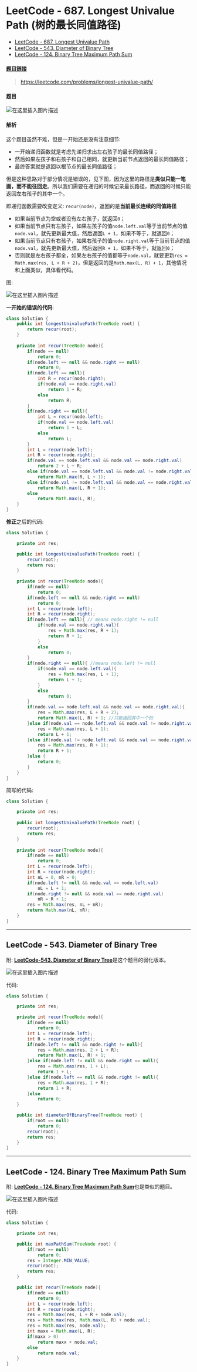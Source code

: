 # LeetCode - 687. Longest Univalue Path (树的最长同值路径)

* [LeetCode - 687. Longest Univalue Path](#leetcode---687-longest-univalue-path)
* [LeetCode - 543. Diameter of Binary Tree](#leetcode---543-diameter-of-binary-tree)
* [LeetCode - 124. Binary Tree Maximum Path Sum](#leetcode---124-binary-tree-maximum-path-sum)

#### [题目链接](https://leetcode.com/problems/longest-univalue-path/)

> https://leetcode.com/problems/longest-univalue-path/

#### 题目
![在这里插入图片描述](images/687_t.png)


#### 解析

这个题目虽然不难，但是一开始还是没有注意细节: 

* 一开始递归函数就是考虑先递归求出左右孩子的最长同值路径；
* 然后如果左孩子和右孩子和自己相同，就更新当前节点返回的最长同值路径；
* 最终答案就是返回以根节点的最长同值路径；

但是这种思路对于部分情况是错误的，见下图，因为这里的路径是**类似只能一笔画，而不能往回走**。所以我们需要在递归的时候记录最长路径，而返回的时候只能返回左右孩子的其中一个。


即递归函数需要改变定义: `recur(node)`，返回的是**当前最长连续的同值路径**


* 如果当前节点为空或者没有左右孩子，就返回`0`；
* 如果当前节点只有左孩子，如果左孩子的值`node.left.val`等于当前节点的值`node.val`，就先更新最大值，然后返回`L + 1`，如果不等于，就返回`0`；
* 如果当前节点只有右孩子，如果右孩子的值`node.right.val`等于当前节点的值`node.val`，就先更新最大值，然后返回`R + 1`，如果不等于，就返回`0`；
* 否则就是左右孩子都全，如果左右孩子的值都等于`node.val`，就要更新`res = Math.max(res, L + R + 2)`，但是返回的是`Math.max(L, R) + 1`，其他情况和上面类似，具体看代码。

图:

![在这里插入图片描述](images/687_s.png)

**一开始的错误的代码**:
```java
class Solution {
    public int longestUnivaluePath(TreeNode root) {
        return recur(root);
    }
    
    private int recur(TreeNode node){ 
        if(node == null)
            return 0;
        if(node.left == null && node.right == null)
            return 0;
        if(node.left == null){ 
            int R = recur(node.right);
            if(node.val == node.right.val)
                return 1 + R;
            else 
                return R;
        }
        if(node.right == null){ 
            int L = recur(node.left);
            if(node.val == node.left.val)
                return 1 + L;
            else 
                return L;
        }
        int L = recur(node.left);
        int R = recur(node.right);
        if(node.val == node.left.val && node.val == node.right.val)
            return 2 + L + R;
        else if(node.val == node.left.val && node.val != node.right.val)
            return Math.max(R, L + 1);
        else if(node.val != node.left.val && node.val == node.right.val)
            return Math.max(L, R + 1);
        else 
            return Math.max(L, R);
    }
}
```


**修正**之后的代码:
```java
class Solution {

    private int res;

    public int longestUnivaluePath(TreeNode root) {
        recur(root);
        return res;
    }
    
    private int recur(TreeNode node){
        if(node == null)
            return 0;
        if(node.left == null && node.right == null)
            return 0;
        int L = recur(node.left);
        int R = recur(node.right);
        if(node.left == null){ // means node.right != null
            if(node.val == node.right.val){
                res = Math.max(res, R + 1);
                return R + 1;
            }
            else 
                return 0;
        }
        if(node.right == null){ //means node.left != null
            if(node.val == node.left.val){
                res = Math.max(res, L + 1);
                return L + 1;
            }
            else 
                return 0;
        }
        if(node.val == node.left.val && node.val == node.right.val){ 
            res = Math.max(res, L + R + 2);
            return Math.max(L, R) + 1; //只能返回其中一个的
        }else if(node.val == node.left.val && node.val != node.right.val){ 
            res = Math.max(res, L + 1);
            return L + 1;
        }else if(node.val != node.left.val && node.val == node.right.val){ 
            res = Math.max(res, R + 1);
            return R + 1;
        }else { 
            return 0;
        }
    }
}
```

简写的代码: 

```java
class Solution {

    private int res;
    
    public int longestUnivaluePath(TreeNode root) {
        recur(root);
        return res;
    }
    
    private int recur(TreeNode node){
        if(node == null)
            return 0;
        int L = recur(node.left);
        int R = recur(node.right);
        int nL = 0, nR = 0;
        if(node.left != null && node.val == node.left.val)
            nL = L + 1;
        if(node.right != null && node.val == node.right.val)
            nR = R + 1;
        res = Math.max(res, nL + nR);
        return Math.max(nL, nR);
    }
}
```

***

## LeetCode - 543. Diameter of Binary Tree

附: [**LeetCode-543. Diameter of Binary Tree**](https://leetcode.com/problems/diameter-of-binary-tree/)是这个题目的弱化版本。

![在这里插入图片描述](images/543_t.png)

代码:

```java
class Solution {

    private int res;

    private int recur(TreeNode node){ 
        if(node == null)
            return 0;
        int L = recur(node.left);
        int R = recur(node.right);
        if(node.left != null && node.right != null){ 
            res = Math.max(res, 2 + L + R);
            return Math.max(L, R) + 1;
        }else if(node.left != null && node.right == null){ 
            res = Math.max(res, 1 + L);
            return 1 + L;
        }else if(node.left == null && node.right != null){ 
            res = Math.max(res, 1 + R);
            return 1 + R;
        }else
            return 0;
    }

    public int diameterOfBinaryTree(TreeNode root) {
        if(root == null)
            return 0;
        recur(root);
        return res;
    } 
}
```

***
## LeetCode - 124. Binary Tree Maximum Path Sum

附: [**LeetCode - 124. Binary Tree Maximum Path Sum**](https://leetcode.com/problems/binary-tree-maximum-path-sum/)也是类似的题目。

![在这里插入图片描述](images/124_t.png)

代码:

```java
class Solution {

    private int res;

    public int maxPathSum(TreeNode root) {
        if(root == null)
            return 0;
        res = Integer.MIN_VALUE;
        recur(root);
        return res;
    }

    public int recur(TreeNode node){ 
        if(node == null)
            return 0;
        int L = recur(node.left);
        int R = recur(node.right);
        res = Math.max(res, L + R + node.val);
        res = Math.max(res, Math.max(L, R) + node.val);
        res = Math.max(res, node.val);
        int maxx = Math.max(L, R);
        if(maxx > 0)
            return maxx + node.val;
        else 
            return node.val;
    }
}
```

